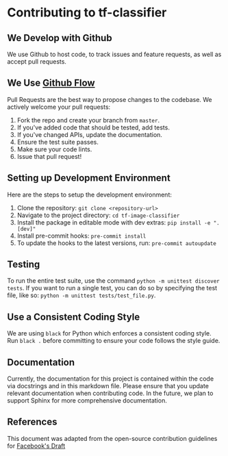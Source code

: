# Contributing to tf-classifier

## We Develop with Github

We use Github to host code, to track issues and feature requests, as well as accept pull requests.

## We Use [Github Flow](https://guides.github.com/introduction/flow/index.html)

Pull Requests are the best way to propose changes to the codebase. We actively welcome your pull requests:

1. Fork the repo and create your branch from `master`.
2. If you've added code that should be tested, add tests.
3. If you've changed APIs, update the documentation.
4. Ensure the test suite passes.
5. Make sure your code lints.
6. Issue that pull request!

## Setting up Development Environment

Here are the steps to setup the development environment:

1. Clone the repository: `git clone <repository-url>`
2. Navigate to the project directory: `cd tf-image-classifier`
3. Install the package in editable mode with dev extras: `pip install -e ".[dev]"`
4. Install pre-commit hooks: `pre-commit install`
5. To update the hooks to the latest versions, run: `pre-commit autoupdate`


## Testing

To run the entire test suite, use the command `python -m unittest discover tests`. If you want to run a single test, you can do so by specifying the test file, like so: `python -m unittest tests/test_file.py`.

## Use a Consistent Coding Style

We are using `black` for Python which enforces a consistent coding style. Run `black .` before committing to ensure your code follows the style guide.

## Documentation

Currently, the documentation for this project is contained within the code via docstrings and in this markdown file. Please ensure that you update relevant documentation when contributing code. In the future, we plan to support Sphinx for more comprehensive documentation.

## References

This document was adapted from the open-source contribution guidelines for [Facebook's Draft](https://github.com/facebook/draft-js/blob/master/CONTRIBUTING.md)
